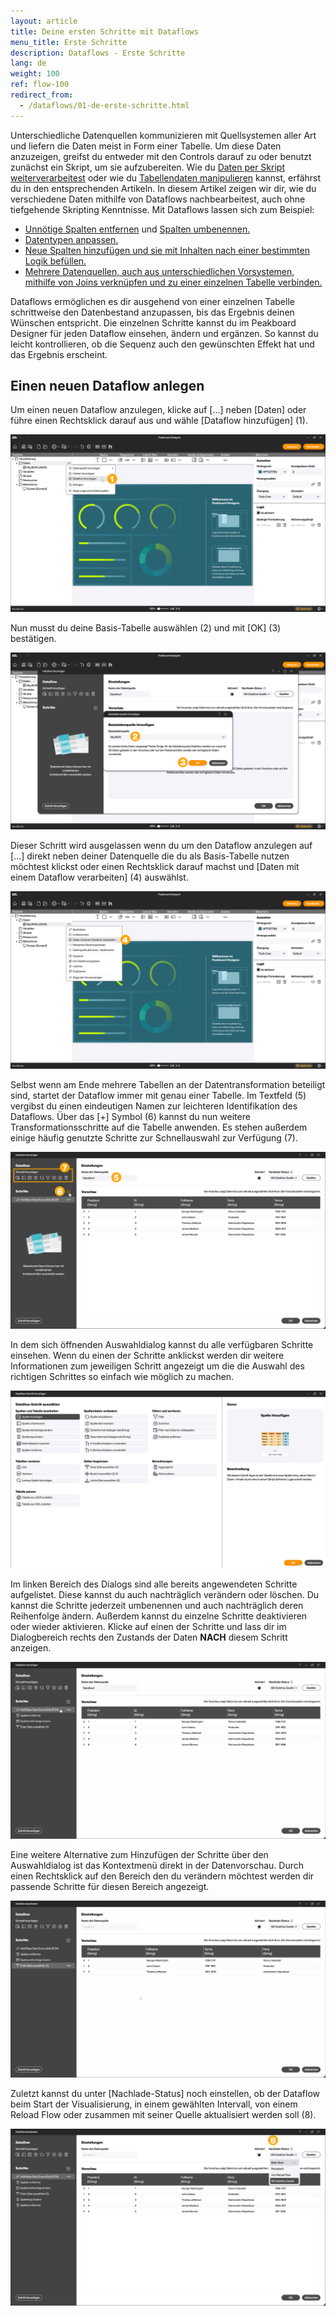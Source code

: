 ```yaml
---
layout: article
title: Deine ersten Schritte mit Dataflows
menu_title: Erste Schritte
description: Dataflows - Erste Schritte
lang: de
weight: 100
ref: flow-100
redirect_from:
  - /dataflows/01-de-erste-schritte.html
---
```


Unterschiedliche Datenquellen kommunizieren mit Quellsystemen aller Art und liefern die Daten meist in Form einer Tabelle.
Um diese Daten anzuzeigen, greifst du entweder mit den Controls darauf zu oder benutzt zunächst ein Skript, um sie aufzubereiten.
Wie du [Daten per Skript weiterverarbeitest](/scripting/de-tabellen-daten.html) oder wie du [Tabellendaten manipulieren](/scripting/de-manipulieren.html) kannst, erfährst du in den entsprechenden Artikeln.
In diesem Artikel zeigen wir dir, wie du verschiedene Daten mithilfe von Dataflows nachbearbeitest, auch ohne tiefgehende Skripting Kenntnisse.
Mit Dataflows lassen sich zum Beispiel:  

* [Unnötige Spalten entfernen](/dataflows/de-spalten-bearbeiten.html#spalten-entfernen) und [Spalten umbenennen.](/dataflows/de-spalten-bearbeiten.html#spalte-umbenennen)
* [Datentypen anpassen.](/dataflows/de-spalten-bearbeiten.html#spaltentyp-%C3%A4ndern)
* [Neue Spalten hinzufügen und sie mit Inhalten nach einer bestimmten Logik befüllen.](/dataflows/de-spalten-bearbeiten.html)
* [Mehrere Datenquellen, auch aus unterschiedlichen Vorsystemen, mithilfe von Joins verknüpfen und zu einer einzelnen Tabelle verbinden.](/dataflows/de-tabellen-vereinen.html)

Dataflows ermöglichen es dir ausgehend von einer einzelnen Tabelle schrittweise den Datenbestand anzupassen, bis das Ergebnis deinen Wünschen entspricht.
Die einzelnen Schritte kannst du im Peakboard Designer für jeden Dataflow einsehen, ändern und ergänzen.
So kannst du leicht kontrollieren, ob die Sequenz auch den gewünschten Effekt hat und das Ergebnis erscheint.

## Einen neuen Dataflow anlegen

Um einen neuen Dataflow anzulegen, klicke auf [...] neben [Daten] oder führe einen Rechtsklick darauf aus und wähle [Dataflow hinzufügen] (1).

![Dataflow anlegen](/assets/images/dataflows/getting-started/de_dataflows_create-01.png)

Nun musst du deine Basis-Tabelle auswählen (2) und mit [OK] (3) bestätigen.

![Basis-Tabelle auswählen](/assets/images/dataflows/getting-started/de_dataflows_create-02.png)

Dieser Schritt wird ausgelassen wenn du um den Dataflow anzulegen auf [...] direkt neben deiner Datenquelle die du als Basis-Tabelle nutzen möchtest klickst oder einen Rechtsklick darauf machst und [Daten mit einem Dataflow verarbeiten] (4) auswählst.

![Dataflow alternativ anlegen](/assets/images/dataflows/getting-started/de_dataflows_create-03.png)

Selbst wenn am Ende mehrere Tabellen an der Datentransformation beteiligt sind, startet der Dataflow immer mit genau einer Tabelle.
Im Textfeld (5) vergibst du einen eindeutigen Namen zur leichteren Identifikation des Dataflows.
Über das [+] Symbol (6) kannst du nun weitere Transformationsschritte auf die Tabelle anwenden. Es stehen außerdem einige häufig genutzte Schritte zur Schnellauswahl zur Verfügung (7).

![Schritt hinzufügen](/assets/images/dataflows/getting-started/de_dataflows_create-04.png)

In dem sich öffnenden Auswahldialog kannst du alle verfügbaren Schritte einsehen. Wenn du einen der Schritte anklickst werden dir weitere Informationen zum jeweiligen Schritt angezeigt um die die Auswahl des richtigen Schrittes so einfach wie möglich zu machen.

![Schritt hinzufügen Dialog](/assets/images/dataflows/getting-started/de_dataflows_create-05.png)

Im linken Bereich des Dialogs sind alle bereits angewendeten Schritte aufgelistet.
Diese kannst du auch nachträglich verändern oder löschen. Du kannst die Schritte jederzeit umbenennen und auch nachträglich deren Reihenfolge ändern. Außerdem kannst du einzelne Schritte deaktivieren oder wieder aktivieren.
Klicke auf einen der Schritte und lass dir im Dialogbereich rechts den Zustands der Daten **NACH** diesem Schritt anzeigen.

![Ergebnis](/assets/images/dataflows/getting-started/de_dataflows_create-01.gif)

Eine weitere Alternative zum Hinzufügen der Schritte über den Auswahldialog ist das Kontextmenü direkt in der Datenvorschau.
Durch einen Rechtsklick auf den Bereich den du verändern möchtest werden dir passende Schritte für diesen Bereich angezeigt.

![Kontextmenü](/assets/images/dataflows/getting-started/de_dataflows_create-02.gif)

Zuletzt kannst du unter [Nachlade-Status] noch einstellen, ob der Dataflow beim Start der Visualisierung, in einem gewählten Intervall, von einem Reload Flow oder zusammen mit seiner Quelle aktualisiert werden soll (8).

![Nachlade-Status](/assets/images/dataflows/getting-started/de_dataflows_create-06.png)
